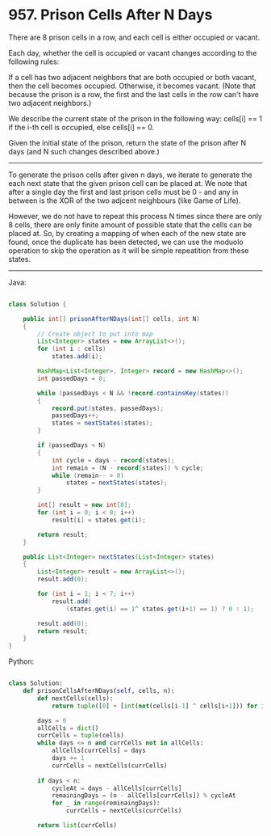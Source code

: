 # 957. Prison Cells After N Days

There are 8 prison cells in a row, and each cell is either occupied or vacant.

Each day, whether the cell is occupied or vacant changes according to the
following rules:

If a cell has two adjacent neighbors that are both occupied or both vacant,
then the cell becomes occupied.
Otherwise, it becomes vacant.
(Note that because the prison is a row, the first and the last cells in the row
can't have two adjacent neighbors.)

We describe the current state of the prison in the following way: cells[i] ==
1 if the i-th cell is occupied, else cells[i] == 0.

Given the initial state of the prison, return the state of the prison after
N days (and N such changes described above.)

---

To generate the prison cells after given n days, we iterate to generate the
each next state that the given prison cell can be placed at. We note that after
a single day the first and last prison cells must be 0 - and any in between is
the XOR of the two adjcent neighbours (like Game of Life).

However, we do not have to repeat this process N times since there are only
8 cells, there are only finite amount of possible state that the cells can be
placed at. So, by creating a mapping of when each of the new state are found,
once the duplicate has been detected, we can use the moduolo operation to skip
the operation as it will be simple repeatition from these states.

---

Java:

```java

class Solution {

    public int[] prisonAfterNDays(int[] cells, int N)
    {
        // Create object to put into map
        List<Integer> states = new ArrayList<>();
        for (int i : cells)
            states.add(i);

        HashMap<List<Integer>, Integer> record = new HashMap<>();
        int passedDays = 0;

        while (passedDays < N && !record.containsKey(states))
        {
            record.put(states, passedDays);
            passedDays++;
            states = nextStates(states);
        }

        if (passedDays < N)
        {
            int cycle = days - record[states];
            int remain = (N - record[states]) % cycle;
            while (remain-- > 0)
                states = nextStates(states);
        }

        int[] result = new int[8];
        for (int i = 0; i < 8; i++)
            result[i] = states.get(i);

        return result;
    }

    public List<Integer> nextStates(List<Integer> states)
    {
        List<Integer> result = new ArrayList<>();
        result.add(0);

        for (int i = 1; i < 7; i++)
            result.add(
                (states.get(i) == 1^ states.get(i+1) == 1) ? 0 : 1);

        result.add(0);
        return result;
    }
}

```

Python:

```python

class Solution:
    def prisonCellsAfterNDays(self, cells, n):
        def nextCells(cells):
            return tuple([0] + [int(not(cells[i-1] ^ cells[i+1])) for i in range(1,7)] + [0])

        days = 0
        allCells = dict()
        currCells = tuple(cells)
        while days <= n and currCells not in allCells:
            allCells[currCells] = days
            days += 1
            currCells = nextCells(currCells)
        
        if days < n:
            cycleAt = days - allCells[currCells]
            remainingDays = (n - allCells[currCells]) % cycleAt
            for _ in range(reminaingDays):
                currCells = nextCells(currCells)

        return list(currCells)
```
